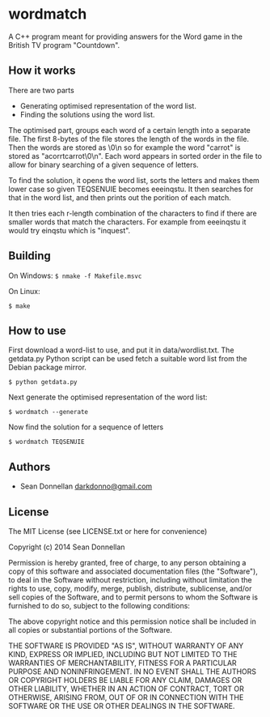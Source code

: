wordmatch
=============
A C++ program meant for providing answers for the Word game in the British TV
program "Countdown".

How it works
---------------------

There are two parts
* Generating optimised representation of the word list.
* Finding the solutions using the word list.

The optimised part, groups each word of a certain length into a separate file.
The first 8-bytes of the file stores the length of the words in the file.
Then the words are stored as <sortedWord><word>\0\n so for example the word
"carrot" is stored as "acorrtcarrot\0\n". Each word appears in sorted order in
the file to allow for binary searching of a given sequence of letters.

To find the solution, it opens the word list, sorts the letters and makes them
lower case so given TEQSENUIE becomes eeeinqstu. It then searches for that in
the word list, and then prints out the <word> porition of each match.

It then tries each r-length combination of the characters to find if there are
smaller words that match the characters. For example from eeeinqstu it would try
einqstu which is "inquest".

Building
---------------------

On Windows:
`$ nmake -f Makefile.msvc`

On Linux:

`$ make`

How to use
---------------------

First download a word-list to use, and put it in data/wordlist.txt.
The getdata.py Python script can be used fetch a suitable word list from the
Debian package mirror.

`$ python getdata.py`

Next generate the optimised representation of the word list:

`$ wordmatch --generate`

Now find the solution for a sequence of letters

`$ wordmatch TEQSENUIE`

Authors
---------
 * Sean Donnellan <darkdonno@gmail.com>

License
---------------------
The MIT License (see LICENSE.txt or here for convenience)

Copyright (c) 2014 Sean Donnellan

Permission is hereby granted, free of charge, to any person obtaining a copy
of this software and associated documentation files (the "Software"), to deal
in the Software without restriction, including without limitation the rights
to use, copy, modify, merge, publish, distribute, sublicense, and/or sell
copies of the Software, and to permit persons to whom the Software is
furnished to do so, subject to the following conditions:

The above copyright notice and this permission notice shall be included in
all copies or substantial portions of the Software.

THE SOFTWARE IS PROVIDED "AS IS", WITHOUT WARRANTY OF ANY KIND, EXPRESS OR
IMPLIED, INCLUDING BUT NOT LIMITED TO THE WARRANTIES OF MERCHANTABILITY,
FITNESS FOR A PARTICULAR PURPOSE AND NONINFRINGEMENT. IN NO EVENT SHALL THE
AUTHORS OR COPYRIGHT HOLDERS BE LIABLE FOR ANY CLAIM, DAMAGES OR OTHER
LIABILITY, WHETHER IN AN ACTION OF CONTRACT, TORT OR OTHERWISE, ARISING FROM,
OUT OF OR IN CONNECTION WITH THE SOFTWARE OR THE USE OR OTHER DEALINGS IN
THE SOFTWARE.
